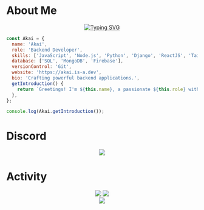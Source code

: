 # About Me

<div align="center">
  <a href="https://git.io/typing-svg">
    <img src="https://readme-typing-svg.demolab.com?font=Fira+Code&pause=1000&color=136EF7&center=true&width=435&lines=Backend+Developer;Loves+Coding;Always+Learning" alt="Typing SVG" />
  </a>
 </div>


```javascript
const Akai = {
  name: 'Akai',
  role: 'Backend Developer',
  skills: ['JavaScript', 'Node.js', 'Python', 'Django', 'ReactJS', 'TailwindCSS'],
  database: ['SQL', 'MongoDB', 'Firebase'],
  versionControl: 'Git',
  website: 'https://akai.is-a.dev',
  bio: 'Crafting powerful backend applications.',
  getIntroduction() {
    return `Greetings! I'm ${this.name}, a passionate ${this.role} with expertise in ${this.skills.join(', ')}. ${this.bio} Check out my website at [${this.website}](${this.website}). Let's collaborate and work our magic together! ✨🔥`;
  },
};

console.log(Akai.getIntroduction());
```

# Discord
<p align="center">
   <a href="https://discord.com/users/747403406154399765">
      <img src="https://lanyard.cnrad.dev/api/747403406154399765?animated=true&hideDiscrim=true&bg=010409" />
   </a>
</p>

# Activity
<div align="center">
  <img src="https://github-readme-stats.vercel.app/api?username=AmazingAkai&show_icons=true&theme=tokyonight&hide_border=true&count_private=true" />
  <img src="https://github-readme-streak-stats.herokuapp.com/?user=AmazingAkai&show_icons=true&theme=tokyonight&hide_border=true&count_private=true" />
  <br>
  <img src="https://github-readme-activity-graph.vercel.app/graph?username=AmazingAkai&theme=tokyonight&hide_border=true&bg_color=1A1B27" />
</div>




